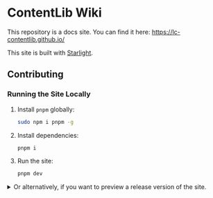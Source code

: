 # ContentLib Wiki

This repository is a docs site. You can find it here: <https://lc-contentlib.github.io/>

This site is built with [Starlight](https://starlight.astro.build/).

## Contributing

### Running the Site Locally

1. Install `pnpm` globally:

    ```sh
    sudo npm i pnpm -g
    ```

2. Install dependencies:

    ```sh
    pnpm i
    ```

3. Run the site:

    ```sh
    pnpm dev
    ```

<details>
  <summary>Or alternatively, if you want to preview a release version of the site.</summary>

1. Build a release version of the site:

    ```sh
    pnpm build
    ```

2. Preview the built release site:

    ```sh
    pnpm preview
    ```

</details>
